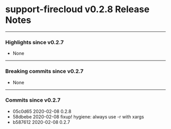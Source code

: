 # support-firecloud v0.2.8 Release Notes

---

### Highlights since v0.2.7

* None

---

### Breaking commits since v0.2.7

* None

---

### Commits since v0.2.7

* 05c0d65 2020-02-08 0.2.8
* 58dbebe 2020-02-08 fixup! hygiene: always use -r with xargs
* b587612 2020-02-08 0.2.7
